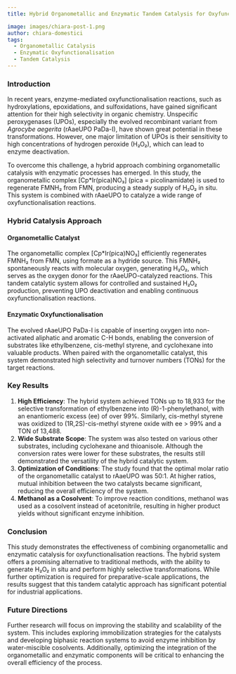 ```yaml
---
title: Hybrid Organometallic and Enzymatic Tandem Catalysis for Oxyfunctionalisation Reactions

image: images/chiara-post-1.png
author: chiara-domestici
tags:
  - Organometallic Catalysis
  - Enzymatic Oxyfunctionalisation
  - Tandem Catalysis
---
```

### Introduction

In recent years, enzyme-mediated oxyfunctionalisation reactions, such as hydroxylations, epoxidations, and sulfoxidations, have gained significant attention for their high selectivity in organic chemistry. Unspecific peroxygenases (UPOs), especially the evolved recombinant variant from *Agrocybe aegerita* (rAaeUPO PaDa-I), have shown great potential in these transformations. However, one major limitation of UPOs is their sensitivity to high concentrations of hydrogen peroxide (H₂O₂), which can lead to enzyme deactivation.

To overcome this challenge, a hybrid approach combining organometallic catalysis with enzymatic processes has emerged. In this study, the organometallic complex [Cp*Ir(pica)NO₃] (pica = picolinamidate) is used to regenerate FMNH₂ from FMN, producing a steady supply of H₂O₂ in situ. This system is combined with rAaeUPO to catalyze a wide range of oxyfunctionalisation reactions.

### Hybrid Catalysis Approach

#### Organometallic Catalyst

The organometallic complex [Cp*Ir(pica)NO₃] efficiently regenerates FMNH₂ from FMN, using formate as a hydride source. This FMNH₂ spontaneously reacts with molecular oxygen, generating H₂O₂, which serves as the oxygen donor for the rAaeUPO-catalyzed reactions. This tandem catalytic system allows for controlled and sustained H₂O₂ production, preventing UPO deactivation and enabling continuous oxyfunctionalisation reactions.

#### Enzymatic Oxyfunctionalisation

The evolved rAaeUPO PaDa-I is capable of inserting oxygen into non-activated aliphatic and aromatic C-H bonds, enabling the conversion of substrates like ethylbenzene, cis-methyl styrene, and cyclohexane into valuable products. When paired with the organometallic catalyst, this system demonstrated high selectivity and turnover numbers (TONs) for the target reactions.

### Key Results

1. **High Efficiency**: The hybrid system achieved TONs up to 18,933 for the selective transformation of ethylbenzene into (R)-1-phenylethanol, with an enantiomeric excess (ee) of over 99%. Similarly, cis-methyl styrene was oxidized to (1R,2S)-cis-methyl styrene oxide with ee > 99% and a TON of 13,488.
2. **Wide Substrate Scope**: The system was also tested on various other substrates, including cyclohexane and thioanisole. Although the conversion rates were lower for these substrates, the results still demonstrated the versatility of the hybrid catalytic system.
3. **Optimization of Conditions**: The study found that the optimal molar ratio of the organometallic catalyst to rAaeUPO was 50:1. At higher ratios, mutual inhibition between the two catalysts became significant, reducing the overall efficiency of the system.
4. **Methanol as a Cosolvent**: To improve reaction conditions, methanol was used as a cosolvent instead of acetonitrile, resulting in higher product yields without significant enzyme inhibition.

### Conclusion

This study demonstrates the effectiveness of combining organometallic and enzymatic catalysis for oxyfunctionalisation reactions. The hybrid system offers a promising alternative to traditional methods, with the ability to generate H₂O₂ in situ and perform highly selective transformations. While further optimization is required for preparative-scale applications, the results suggest that this tandem catalytic approach has significant potential for industrial applications.

### Future Directions

Further research will focus on improving the stability and scalability of the system. This includes exploring immobilization strategies for the catalysts and developing biphasic reaction systems to avoid enzyme inhibition by water-miscible cosolvents. Additionally, optimizing the integration of the organometallic and enzymatic components will be critical to enhancing the overall efficiency of the process.
